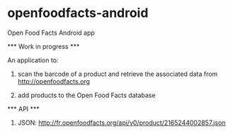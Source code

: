 openfoodfacts-android
=====================

Open Food Facts Android app

*** Work in progress ***

An application to:

1. scan the barcode of a product and retrieve the associated data from http://openfoodfacts.org

2. add products to the Open Food Facts database

*** API ***

1. JSON: http://fr.openfoodfacts.org/api/v0/product/2165244002857.json